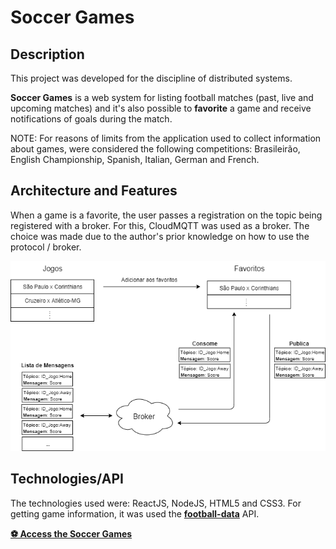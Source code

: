 # Soccer Games

## Description

This project was developed for the discipline of distributed systems.

**Soccer Games** is a web system for listing football matches (past, live and upcoming matches) and it's also possible to **favorite** a game and receive notifications of goals during the match.

NOTE: For reasons of limits from the application used to collect information about games, were considered the following competitions: Brasileirão, English Championship, Spanish, Italian, German and French.

## Architecture and Features

When a game is a favorite, the user passes a registration on the topic being registered with a broker. For this, CloudMQTT was used as a broker. The choice was made due to the author's prior knowledge on how to use the protocol / broker.

<p align="center">
  <img src="arquitetura.png"/>
</p>

## Technologies/API

The technologies used were: ReactJS, NodeJS, HTML5 and CSS3.
For getting game information, it was used the **[football-data](https://www.football-data.org/)** API.


**[⚽ Access the Soccer Games](https://soccergames.netlify.com/)**
